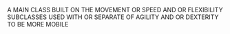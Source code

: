 A MAIN CLASS BUILT ON THE MOVEMENT OR SPEED AND OR FLEXIBILITY SUBCLASSES USED WITH OR SEPARATE OF AGILITY AND OR DEXTERITY TO BE MORE MOBILE
